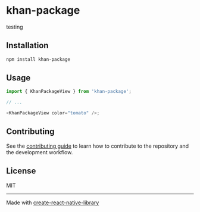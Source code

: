 # khan-package

testing

## Installation

```sh
npm install khan-package
```

## Usage

```js
import { KhanPackageView } from 'khan-package';

// ...

<KhanPackageView color="tomato" />;
```

## Contributing

See the [contributing guide](CONTRIBUTING.md) to learn how to contribute to the repository and the development workflow.

## License

MIT

---

Made with [create-react-native-library](https://github.com/callstack/react-native-builder-bob)
